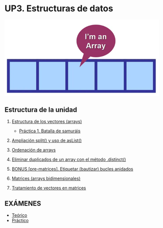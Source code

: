 # UP3. Estructuras de datos
![array](array.PNG)

## Estructura de la unidad
1.  [Estructura de los vectores (arrays)](https://pbendom3.github.io/prog-1cfgs-daw/ups/UP3/3_1_arrays/index.html)

     - [Práctica 1. Batalla de samuráis](2_Práctica1_Batalla_de_samuráis.pdf)
    
4.  [Ampliación split() y uso de asList()](https://pbendom3.github.io/prog-1cfgs-daw/ups/UP3/3_2_split_aslist/index.html)
5.  [Ordenación de arrays](https://pbendom3.github.io/prog-1cfgs-daw/ups/UP3/3_3_ordenacion/index.html)
6.  [Eliminar duplicados de un array con el método .distinct()](https://pbendom3.github.io/prog-1cfgs-daw/ups/UP3/3_4_duplicados/index.html)
7.  [BONUS [pre-matrices]. Etiquetar (bautizar) bucles anidados]()
8.  [Matrices (arrays bidimensionales)]()
9.  [Tratamiento de vectores en matrices]()
   
## EXÁMENES
- [Teórico](11_EXAMEN_TEÓRICO_UD3.pdf)
- [Práctico](12_EXAMEN_PRÁCTICO_UD3.pdf)
